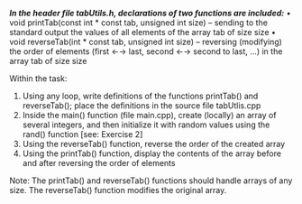 
***In the header file tabUtils.h, declarations of two functions are included:***
• void printTab(const int * const tab, unsigned int size) – sending to the standard output the values of all elements of the array tab of size size
• void reverseTab(int * const tab, unsigned int size) – reversing (modifying) the order of elements (first ←→ last, second ←→ second to last, ...) in the array tab of size size

Within the task:

1. Using any loop, write definitions of the functions printTab() and reverseTab(); place the definitions in the source file tabUtlis.cpp
2. Inside the main() function (file main.cpp), create (locally) an array of several integers, and then initialize it with random values using the rand() function [see: Exercise 2]
3. Using the reverseTab() function, reverse the order of the created array
4. Using the printTab() function, display the contents of the array before and after reversing the order of elements

Note: The printTab() and reverseTab() functions should handle arrays of any size. The reverseTab() function modifies the original array.